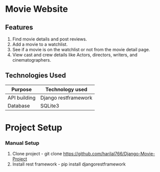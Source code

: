 # Movie Website
## Features
1. Find movie details and post reviews.
2. Add a movie to a watchlist.
3. See if a movie is on the watchlist or not from the movie detail page.
4. View cast and crew details like Actors, directors, writers, and cinematographers.


## Technologies Used
| Purpose           | Technology used       |
|-------------------|-----------------------|
| API building      | Django restframework  |
| Database          | SQLite3               |

# Project Setup
### Manual Setup
1. Clone project - git clone https://github.com/harilal766/Django-Movie-Project
2. Install rest framework - pip install djangorestframework


